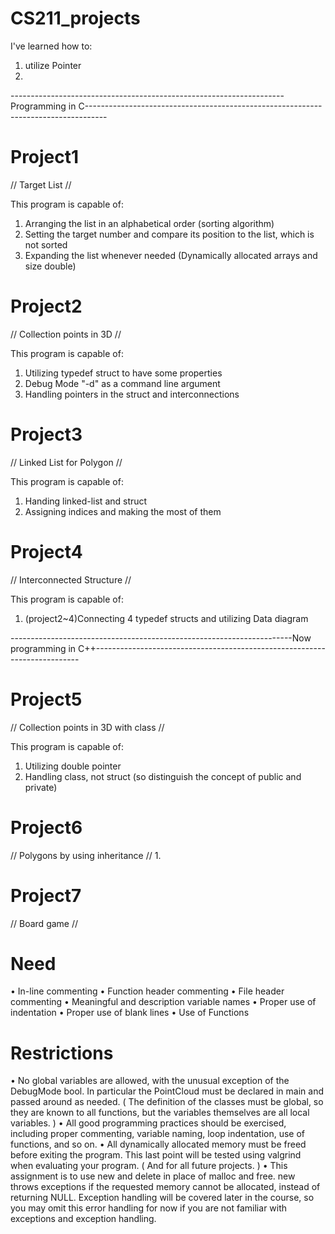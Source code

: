 # CS211_projects
I've learned how to:
1. utilize Pointer
2. 

--------------------------------------------------------------------Programming in C-----------------------------------------------------------------------------------
# Project1 #
// Target List // 

This program is capable of:
1. Arranging the list in an alphabetical order (sorting algorithm)
2. Setting the target number and compare its position to the list, which is not sorted
3. Expanding the list whenever needed (Dynamically allocated arrays and size double)


# Project2 #
// Collection points in 3D //

This program is capable of:
1. Utilizing typedef struct to have some properties
2. Debug Mode "-d" as a command line argument
3. Handling pointers in the struct and interconnections


# Project3 #
// Linked List for Polygon //

This program is capable of:
1. Handing linked-list and struct
2. Assigning indices and making the most of them


# Project4 #
// Interconnected Structure //

This program is capable of:
1. (project2~4)Connecting 4 typedef structs and utilizing Data diagram


----------------------------------------------------------------------Now programming in C++--------------------------------------------------------------------------
# Project5 #
// Collection points in 3D with class //

This program is capable of:
1. Utilizing double pointer
2. Handling class, not struct (so distinguish the concept of public and private)


# Project6 #
// Polygons by using inheritance //
1. 


# Project7 #
// Board game //






# Need #
• In-line commenting
• Function header commenting
• File header commenting
• Meaningful and description variable names
• Proper use of indentation
• Proper use of blank lines
• Use of Functions


# Restrictions #
• No global variables are allowed, with the unusual exception of the DebugMode bool. In particular the PointCloud must be declared in main and passed around as needed. ( The definition of the classes must be global, so they are known to all functions, but the variables themselves are all local variables. )
• All good programming practices should be exercised, including proper commenting, variable naming, loop indentation, use of functions, and so on.
• All dynamically allocated memory must be freed before exiting the program. This last point will be tested using valgrind when evaluating your program. ( And for all future projects. )
• This assignment is to use new and delete in place of malloc and free. new throws exceptions if the requested memory cannot be allocated, instead of returning NULL. Exception handling will be covered later in the course, so you may omit this error handling for now if you are not familiar with exceptions and exception handling.
